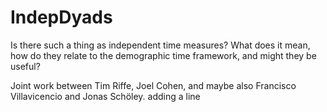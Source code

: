# IndepDyads
Is there such a thing as independent time measures? What does it mean, how do they relate to the demographic time framework, and might they be useful?

Joint work between Tim Riffe, Joel Cohen, and maybe also Francisco Villavicencio and Jonas Schöley.
adding a line
